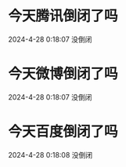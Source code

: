 # 今天腾讯倒闭了吗

2024-4-28 0:18:07 没倒闭

# 今天微博倒闭了吗

2024-4-28 0:18:07 没倒闭

# 今天百度倒闭了吗

2024-4-28 0:18:08 没倒闭

